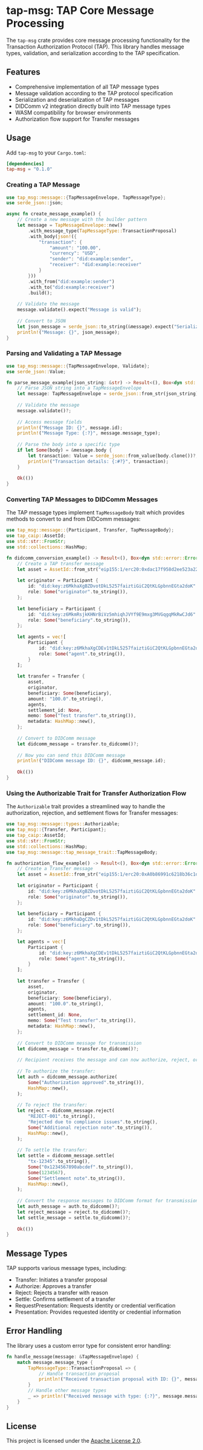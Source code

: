 # tap-msg: TAP Core Message Processing

The `tap-msg` crate provides core message processing functionality for the Transaction Authorization Protocol (TAP). This library handles message types, validation, and serialization according to the TAP specification.

## Features

- Comprehensive implementation of all TAP message types
- Message validation according to the TAP protocol specification
- Serialization and deserialization of TAP messages
- DIDComm v2 integration directly built into TAP message types
- WASM compatibility for browser environments
- Authorization flow support for Transfer messages

## Usage

Add `tap-msg` to your `Cargo.toml`:

```toml
[dependencies]
tap-msg = "0.1.0"
```

### Creating a TAP Message

```rust
use tap_msg::message::{TapMessageEnvelope, TapMessageType};
use serde_json::json;

async fn create_message_example() {
    // Create a new message with the builder pattern
    let message = TapMessageEnvelope::new()
        .with_message_type(TapMessageType::TransactionProposal)
        .with_body(json!({
            "transaction": {
                "amount": "100.00",
                "currency": "USD",
                "sender": "did:example:sender",
                "receiver": "did:example:receiver"
            }
        }))
        .with_from("did:example:sender")
        .with_to("did:example:receiver")
        .build();
    
    // Validate the message
    message.validate().expect("Message is valid");
    
    // Convert to JSON
    let json_message = serde_json::to_string(&message).expect("Serialization succeeds");
    println!("Message: {}", json_message);
}
```

### Parsing and Validating a TAP Message

```rust
use tap_msg::message::{TapMessageEnvelope, Validate};
use serde_json::Value;

fn parse_message_example(json_string: &str) -> Result<(), Box<dyn std::error::Error>> {
    // Parse JSON string into a TapMessageEnvelope
    let message: TapMessageEnvelope = serde_json::from_str(json_string)?;
    
    // Validate the message
    message.validate()?;
    
    // Access message fields
    println!("Message ID: {}", message.id);
    println!("Message Type: {:?}", message.message_type);
    
    // Parse the body into a specific type
    if let Some(body) = &message.body {
        let transaction: Value = serde_json::from_value(body.clone())?;
        println!("Transaction details: {:#?}", transaction);
    }
    
    Ok(())
}
```

### Converting TAP Messages to DIDComm Messages

The TAP message types implement `TapMessageBody` trait which provides methods to convert to and from DIDComm messages:

```rust
use tap_msg::message::{Participant, Transfer, TapMessageBody};
use tap_caip::AssetId;
use std::str::FromStr;
use std::collections::HashMap;

fn didcomm_conversion_example() -> Result<(), Box<dyn std::error::Error>> {
    // Create a TAP transfer message
    let asset = AssetId::from_str("eip155:1/erc20:0xdac17f958d2ee523a2206206994597c13d831ec7")?;
    
    let originator = Participant {
        id: "did:key:z6MkhaXgBZDvotDkL5257faiztiGiC2QtKLGpbnnEGta2doK".to_string(),
        role: Some("originator".to_string()),
    };
    
    let beneficiary = Participant {
        id: "did:key:z6MkmRsjkKHNrBiVz5mhiqhJVYf9E9mxg3MVGqgqMkRwCJd6".to_string(),
        role: Some("beneficiary".to_string()),
    };
    
    let agents = vec![
        Participant {
            id: "did:key:z6MkhaXgCDEv1tDkL5257faiztiGiC2QtKLGpbnnEGta2doK".to_string(),
            role: Some("agent".to_string()),
        }
    ];
    
    let transfer = Transfer {
        asset,
        originator,
        beneficiary: Some(beneficiary),
        amount: "100.0".to_string(),
        agents,
        settlement_id: None,
        memo: Some("Test transfer".to_string()),
        metadata: HashMap::new(),
    };
    
    // Convert to DIDComm message
    let didcomm_message = transfer.to_didcomm()?;
    
    // Now you can send this DIDComm message
    println!("DIDComm message ID: {}", didcomm_message.id);
    
    Ok(())
}
```

### Using the Authorizable Trait for Transfer Authorization Flow

The `Authorizable` trait provides a streamlined way to handle the authorization, rejection, and settlement flows for Transfer messages:

```rust
use tap_msg::message::types::Authorizable;
use tap_msg::{Transfer, Participant};
use tap_caip::AssetId;
use std::str::FromStr;
use std::collections::HashMap;
use tap_msg::message::tap_message_trait::TapMessageBody;

fn authorization_flow_example() -> Result<(), Box<dyn std::error::Error>> {
    // Create a Transfer message
    let asset = AssetId::from_str("eip155:1/erc20:0xA0b86991c6218b36c1d19D4a2e9Eb0cE3606eB48")?;
    
    let originator = Participant {
        id: "did:key:z6MkhaXgBZDvotDkL5257faiztiGiC2QtKLGpbnnEGta2doK".to_string(),
        role: Some("originator".to_string()),
    };
    
    let beneficiary = Participant {
        id: "did:key:z6MkhaDgCZDv1tDkL5257faiztiGiC2QtKLGpbnnEGta2doK".to_string(),
        role: Some("beneficiary".to_string()),
    };

    let agents = vec![
        Participant {
            id: "did:key:z6MkhaXgCDEv1tDkL5257faiztiGiC2QtKLGpbnnEGta2doK".to_string(),
            role: Some("agent".to_string()),
        }
    ];
    
    let transfer = Transfer {
        asset,
        originator,
        beneficiary: Some(beneficiary),
        amount: "100.0".to_string(),
        agents,
        settlement_id: None,
        memo: Some("Test transfer".to_string()),
        metadata: HashMap::new(),
    };
    
    // Convert to DIDComm message for transmission
    let didcomm_message = transfer.to_didcomm()?;
    
    // Recipient receives the message and can now authorize, reject, or settle it
    
    // To authorize the transfer:
    let auth = didcomm_message.authorize(
        Some("Authorization approved".to_string()),
        HashMap::new(),
    );
    
    // To reject the transfer:
    let reject = didcomm_message.reject(
        "REJECT-001".to_string(),
        "Rejected due to compliance issues".to_string(),
        Some("Additional rejection note".to_string()),
        HashMap::new(),
    );
    
    // To settle the transfer:
    let settle = didcomm_message.settle(
        "tx-12345".to_string(),
        Some("0x1234567890abcdef".to_string()),
        Some(1234567),
        Some("Settlement note".to_string()),
        HashMap::new(),
    );
    
    // Convert the response messages to DIDComm format for transmission
    let auth_message = auth.to_didcomm()?;
    let reject_message = reject.to_didcomm()?;
    let settle_message = settle.to_didcomm()?;
    
    Ok(())
}
```

## Message Types

TAP supports various message types, including:

- Transfer: Initiates a transfer proposal
- Authorize: Approves a transfer
- Reject: Rejects a transfer with reason
- Settle: Confirms settlement of a transfer
- RequestPresentation: Requests identity or credential verification
- Presentation: Provides requested identity or credential information

## Error Handling

The library uses a custom error type for consistent error handling:

```rust
fn handle_message(message: &TapMessageEnvelope) {
    match message.message_type {
        TapMessageType::TransactionProposal => {
            // Handle transaction proposal
            println!("Received transaction proposal with ID: {}", message.id);
        }
        // Handle other message types
        _ => println!("Received message with type: {:?}", message.message_type),
    }
}
```

## License

This project is licensed under the [Apache License 2.0](LICENSE).
